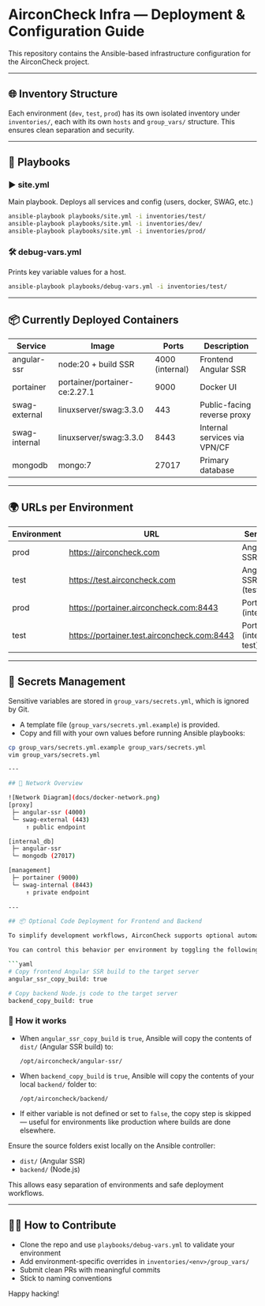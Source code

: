 # AirconCheck Infra — Deployment & Configuration Guide

This repository contains the Ansible-based infrastructure configuration for the AirconCheck project.

---

## 🌐 Inventory Structure

Each environment (`dev`, `test`, `prod`) has its own isolated inventory under `inventories/`, each with its own `hosts` and `group_vars/` structure. This ensures clean separation and security.

---

## 🚀 Playbooks

### ▶️ site.yml

Main playbook. Deploys all services and config (users, docker, SWAG, etc.)

```bash
ansible-playbook playbooks/site.yml -i inventories/test/
ansible-playbook playbooks/site.yml -i inventories/dev/
ansible-playbook playbooks/site.yml -i inventories/prod/
```

### 🛠️ debug-vars.yml

Prints key variable values for a host.

```bash
ansible-playbook playbooks/debug-vars.yml -i inventories/test/
```

---

## 📦 Currently Deployed Containers

| Service         | Image                           | Ports             | Description                     |
|------------------|----------------------------------|--------------------|---------------------------------|
| angular-ssr      | node:20 + build SSR             | 4000 (internal)    | Frontend Angular SSR            |
| portainer        | portainer/portainer-ce:2.27.1   | 9000               | Docker UI                       |
| swag-external    | linuxserver/swag:3.3.0          | 443                | Public-facing reverse proxy     |
| swag-internal    | linuxserver/swag:3.3.0          | 8443               | Internal services via VPN/CF    |
| mongodb          | mongo:7                         | 27017              | Primary database                |

---

## 🌍 URLs per Environment

| Environment | URL                                      | Service           |
|-------------|-------------------------------------------|--------------------|
| prod        | https://airconcheck.com                  | Angular SSR        |
| test        | https://test.airconcheck.com             | Angular SSR (test) |
| prod        | https://portainer.airconcheck.com:8443   | Portainer (internal) |
| test        | https://portainer.test.airconcheck.com:8443 | Portainer (internal test) |

---

## 🔐 Secrets Management

Sensitive variables are stored in `group_vars/secrets.yml`, which is ignored by Git.

- A template file (`group_vars/secrets.yml.example`) is provided.
- Copy and fill with your own values before running Ansible playbooks:

```bash
cp group_vars/secrets.yml.example group_vars/secrets.yml
vim group_vars/secrets.yml

---

## 🔧 Network Overview

![Network Diagram](docs/docker-network.png)
[proxy]
 ├─ angular-ssr (4000)
 └─ swag-external (443)
     ↑ public endpoint

[internal_db]
 ├─ angular-ssr
 └─ mongodb (27017)

[management]
 ├─ portainer (9000)
 └─ swag-internal (8443)
     ↑ private endpoint
     
---

## 📦 Optional Code Deployment for Frontend and Backend

To simplify development workflows, AirconCheck supports optional automatic copying of pre-built frontend (Angular SSR) and backend (Node.js) code to the target server.

You can control this behavior per environment by toggling the following variables in your inventory (e.g., `inventories/test/group_vars/test.yml`):

```yaml
# Copy frontend Angular SSR build to the target server
angular_ssr_copy_build: true

# Copy backend Node.js code to the target server
backend_copy_build: true
```

### 🧠 How it works

- When `angular_ssr_copy_build` is `true`, Ansible will copy the contents of `dist/` (Angular SSR build) to:
  ```
  /opt/airconcheck/angular-ssr/
  ```

- When `backend_copy_build` is `true`, Ansible will copy the contents of your local `backend/` folder to:
  ```
  /opt/airconcheck/backend/
  ```

- If either variable is not defined or set to `false`, the copy step is skipped — useful for environments like production where builds are done elsewhere.

Ensure the source folders exist locally on the Ansible controller:
- `dist/` (Angular SSR)
- `backend/` (Node.js)

This allows easy separation of environments and safe deployment workflows.

---

## 🧑‍💻 How to Contribute

- Clone the repo and use `playbooks/debug-vars.yml` to validate your environment
- Add environment-specific overrides in `inventories/<env>/group_vars/`
- Submit clean PRs with meaningful commits
- Stick to naming conventions

Happy hacking!
